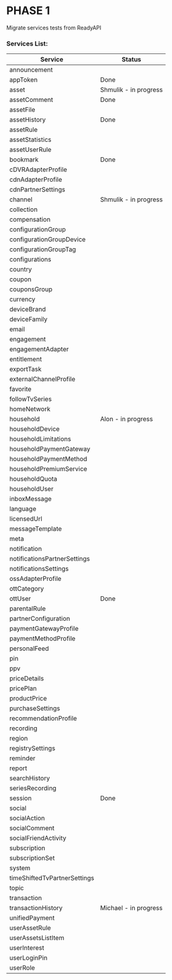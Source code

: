 # PHASE 1
Migrate services tests from ReadyAPI

### Services List:
| Service                      | Status |
|------------------------------|--------|
| announcement                 |        |
| appToken                     |  Done  |
| asset                        |  Shmulik - in progress  |
| assetComment                 |  Done  |
| assetFile                    |        |
| assetHistory                 |  Done  |
| assetRule                    |        |
| assetStatistics              |        |
| assetUserRule                |        |
| bookmark                     |  Done  |
| cDVRAdapterProfile           |        |
| cdnAdapterProfile            |        |
| cdnPartnerSettings           |        |
| channel                      | Shmulik - in progress    |
| collection                   |        |
| compensation                 |        |
| configurationGroup           |        |
| configurationGroupDevice     |        |
| configurationGroupTag        |        |
| configurations               |        |
| country                      |        |
| coupon                       |        |
| couponsGroup                 |        |
| currency                     |        |
| deviceBrand                  |        |
| deviceFamily                 |        |
| email                        |        |
| engagement                   |        |
| engagementAdapter            |        |
| entitlement                  |        |
| exportTask                   |        |
| externalChannelProfile       |        |
| favorite                     |        |
| followTvSeries               |        |
| homeNetwork                  |        |
| household                    | Alon - in progress |
| householdDevice              |        |
| householdLimitations         |        |
| householdPaymentGateway      |        |
| householdPaymentMethod       |        |
| householdPremiumService      |        |
| householdQuota               |        |
| householdUser                |        |
| inboxMessage                 |        |
| language                     |        |
| licensedUrl                  |        |
| messageTemplate              |        |
| meta                         |        |
| notification                 |        |
| notificationsPartnerSettings |        |
| notificationsSettings        |        |
| ossAdapterProfile            |        |
| ottCategory                  |        |
| ottUser                      | Done   |
| parentalRule                 |        |
| partnerConfiguration         |        |
| paymentGatewayProfile        |        |
| paymentMethodProfile         |        |
| personalFeed                 |        |
| pin                          |        |
| ppv                          |        |
| priceDetails                 |        |
| pricePlan                    |        |
| productPrice                 |        |
| purchaseSettings             |        |
| recommendationProfile        |        |
| recording                    |        |
| region                       |        |
| registrySettings             |        |
| reminder                     |        |
| report                       |        |
| searchHistory                |        |
| seriesRecording              |        |
| session                      |  Done  |
| social                       |        |
| socialAction                 |        |
| socialComment                |        |
| socialFriendActivity         |        |
| subscription                 |        |
| subscriptionSet              |        |
| system                       |        |
| timeShiftedTvPartnerSettings |        |
| topic                        |        |
| transaction                  |        |
| transactionHistory           | Michael - in progress |
| unifiedPayment               |        |
| userAssetRule                |        |
| userAssetsListItem           |        |
| userInterest                 |        |
| userLoginPin                 |        |
| userRole                     |        |
